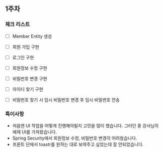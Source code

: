 ## 1주차

### 체크 리스트

- [ ] Member Entity 생성
- [ ] 회원 가입 구현
- [ ] 로그인 구현
- [ ] 회원정보 수정 구현
- [ ] 비밀번호 변경 구현
- [ ] 아이디 찾기 구현
- [ ] 비밀번호 찾기 시 임시 비밀번호 변경 후 임시 비밀번호 전송


### 특이사항

- 처음엔 UI 작업을 어떻게 진행해야될지 고민을 많이 했습니다. 그러던 중 강사님의 예제 UI를 가져왔습니다.
- Spring Security에서 회원정보 수정, 비밀번호 변경이 어려웠습니다.
- 프론트 단에서 toastr를 원하는 대로 보여주고 싶었는데 잘 안되었습니다.